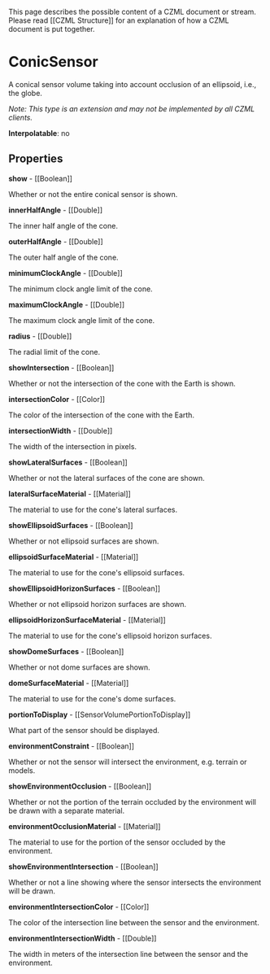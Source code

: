 This page describes the possible content of a CZML document or stream.  Please read [[CZML Structure]] for an explanation of how a CZML document is put together.

# ConicSensor

A conical sensor volume taking into account occlusion of an ellipsoid, i.e., the globe.

_Note: This type is an extension and may not be implemented by all CZML clients._

**Interpolatable**: no

## Properties

**show** - [[Boolean]]

Whether or not the entire conical sensor is shown.


**innerHalfAngle** - [[Double]]

The inner half angle of the cone.


**outerHalfAngle** - [[Double]]

The outer half angle of the cone.


**minimumClockAngle** - [[Double]]

The minimum clock angle limit of the cone.


**maximumClockAngle** - [[Double]]

The maximum clock angle limit of the cone.


**radius** - [[Double]]

The radial limit of the cone.


**showIntersection** - [[Boolean]]

Whether or not the intersection of the cone with the Earth is shown.


**intersectionColor** - [[Color]]

The color of the intersection of the cone with the Earth.


**intersectionWidth** - [[Double]]

The width of the intersection in pixels.


**showLateralSurfaces** - [[Boolean]]

Whether or not the lateral surfaces of the cone are shown.


**lateralSurfaceMaterial** - [[Material]]

The material to use for the cone's lateral surfaces.


**showEllipsoidSurfaces** - [[Boolean]]

Whether or not ellipsoid surfaces are shown.


**ellipsoidSurfaceMaterial** - [[Material]]

The material to use for the cone's ellipsoid surfaces.


**showEllipsoidHorizonSurfaces** - [[Boolean]]

Whether or not ellipsoid horizon surfaces are shown.


**ellipsoidHorizonSurfaceMaterial** - [[Material]]

The material to use for the cone's ellipsoid horizon surfaces.


**showDomeSurfaces** - [[Boolean]]

Whether or not dome surfaces are shown.


**domeSurfaceMaterial** - [[Material]]

The material to use for the cone's dome surfaces.


**portionToDisplay** - [[SensorVolumePortionToDisplay]]

What part of the sensor should be displayed.


**environmentConstraint** - [[Boolean]]

Whether or not the sensor will intersect the environment, e.g. terrain or models.


**showEnvironmentOcclusion** - [[Boolean]]

Whether or not the portion of the terrain occluded by the environment will be drawn with a separate material.


**environmentOcclusionMaterial** - [[Material]]

The material to use for the portion of the sensor occluded by the environment.


**showEnvironmentIntersection** - [[Boolean]]

Whether or not a line showing where the sensor intersects the environment will be drawn.


**environmentIntersectionColor** - [[Color]]

The color of the intersection line between the sensor and the environment.


**environmentIntersectionWidth** - [[Double]]

The width in meters of the intersection line between the sensor and the environment.


